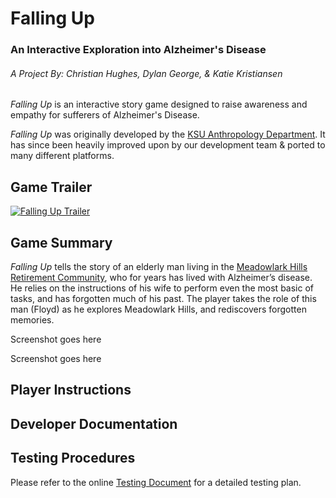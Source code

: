 # Falling Up
### An Interactive Exploration into Alzheimer's Disease
###### A Project By: Christian Hughes, Dylan George, & Katie Kristiansen

_Falling Up_ is an interactive story game designed to raise awareness and empathy for sufferers of Alzheimer's Disease.

_Falling Up_ was originally developed by the [KSU Anthropology Department](https://www.k-state.edu/sasw/anth/). It has since been heavily improved upon by our development team & ported to many different platforms.


## Game Trailer
[![Falling Up Trailer](http://img.youtube.com/vi/BFuluIy-5QY/0.jpg)](http://www.youtube.com/watch?v=BFuluIy-5QY)

## Game Summary
_Falling Up_ tells the story of an elderly man living in the [Meadowlark Hills Retirement Community](http://www.meadowlark.org), who for years has lived with Alzheimer’s disease. He relies on the instructions of his wife to perform even the most basic of tasks, and has forgotten much of his past. The player takes the role of this man (Floyd) as he explores Meadowlark Hills, and rediscovers forgotten memories.

Screenshot goes here

Screenshot goes here

## Player Instructions

## Developer Documentation

## Testing Procedures
Please refer to the online [Testing Document](https://docs.google.com/document/d/1JRRk8aNslYpcutnF0-EPZ1ZKUrV0vxHIQb4KtBZh7zw/edit) for a detailed testing plan.
